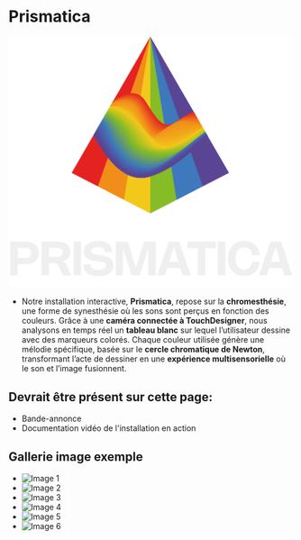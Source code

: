 # Prismatica

<picture>
  <source srcset="https://github.com/PootPookies/Prismatica/blob/b80fd75e4433d8fbbeb73b5d9e9aec701d082d49/medias/images/logo/prismatica_logo_v2_light%401024x.png" media="(prefers-color-scheme: dark)">
  <img src="https://github.com/PootPookies/Prismatica/blob/b80fd75e4433d8fbbeb73b5d9e9aec701d082d49/medias/images/logo/prismatica_logo_v2_dark%401024x.png" alt="Prismatica Logo">
</picture>

* Notre installation interactive, **Prismatica**, repose sur la **chromesthésie**, une forme de synesthésie où les sons sont perçus en fonction des couleurs. Grâce à une **caméra connectée à TouchDesigner**, nous analysons en temps réel un **tableau blanc** sur lequel l’utilisateur dessine avec des marqueurs colorés. Chaque couleur utilisée génère une mélodie spécifique, basée sur le **cercle chromatique de Newton**, transformant l’acte de dessiner en une **expérience multisensorielle** où le son et l’image fusionnent.

## Devrait être présent sur cette page:

* Bande-annonce
* Documentation vidéo de l'installation en action

## Gallerie image exemple

* ![Image 1](https://placehold.co/400x400?text=1+image)
* ![Image 2](https://placehold.co/400x400?text=2+image)
* ![Image 3](https://placehold.co/400x400?text=3+image)
* ![Image 4](https://placehold.co/400x400?text=4+image)
* ![Image 5](https://placehold.co/400x400?text=5+image)
* ![Image 6](https://placehold.co/400x400?text=6+image)


